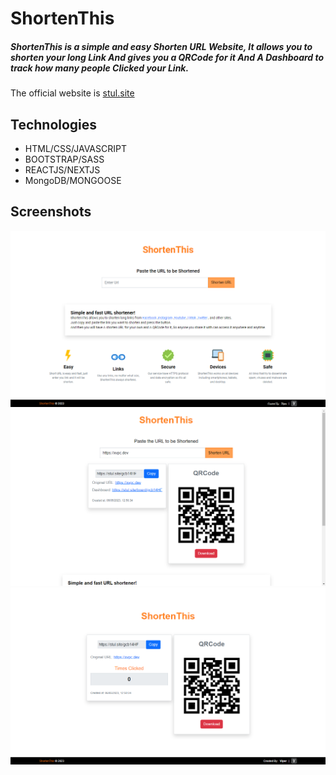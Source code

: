 # ShortenThis

##### ShortenThis is a simple and easy Shorten URL Website, It allows you to shorten your long Link And gives you a QRCode for it And A Dashboard to track how many people Clicked your Link.


The official website is [stul.site](https://shortenthis.pages.dev/)

## Technologies
- HTML/CSS/JAVASCRIPT
- BOOTSTRAP/SASS
- REACTJS/NEXTJS
- MongoDB/MONGOOSE

## Screenshots

![Site1 Image](./public/images/siteimgs/site1.png)
![Site2 Image](./public/images/siteimgs/site2.png)
![Site3 Image](./public/images/siteimgs/site3.png)
